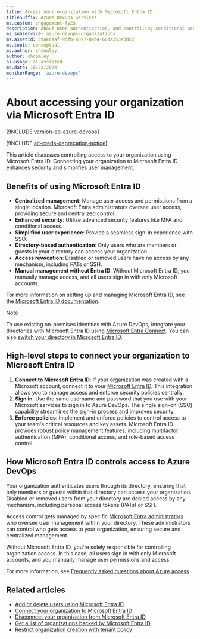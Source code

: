 ```yaml
---
title: Access your organization with Microsoft Entra ID
titleSuffix: Azure DevOps Services
ms.custom: engagement-fy23
description: About user authentication, and controlling conditional access to your organization with a Microsoft Entra tenant.
ms.subservice: azure-devops-organizations
ms.assetid: c9aecaaf-9dfb-4877-84b4-60da253e3dc2
ms.topic: conceptual
ms.author: chcomley
author: chcomley
ai-usage: ai-assisted
ms.date: 10/22/2024
monikerRange: 'azure-devops'
---
```


# About accessing your organization via Microsoft Entra ID

[!INCLUDE [version-eq-azure-devops](../../includes/version-eq-azure-devops.md)]

[!INCLUDE [alt-creds-deprecation-notice](../../includes/alt-creds-deprecation-notice.md)]

This article discusses controlling access to your organization using Microsoft Entra ID. Connecting your organization to Microsoft Entra ID enhances security and simplifies user management.

## Benefits of using Microsoft Entra ID

- **Centralized management**: Manage user access and permissions from a single location. Microsoft Entra administrators oversee user access, providing secure and centralized control.
- **Enhanced security**: Utilize advanced security features like MFA and conditional access.
- **Simplified user experience**: Provide a seamless sign-in experience with SSO.
- **Directory-based authentication**: Only users who are members or guests in your directory can access your organization.
- **Access revocation**: Disabled or removed users have no access by any mechanism, including PATs or SSH.
- **Manual management without Entra ID**: Without Microsoft Entra ID, you manually manage access, and all users sign in with only Microsoft accounts.

For more information on setting up and managing Microsoft Entra ID, see the [Microsoft Entra ID documentation](/azure/active-directory/fundamentals/active-directory-whatis).

> [!NOTE]
> To use existing on-premises identities with Azure DevOps, integrate your directories with Microsoft Entra ID using [Microsoft Entra Connect](/azure/active-directory/hybrid/whatis-hybrid-identity). You can also [switch your directory in Microsoft Entra ID](change-azure-ad-connection.md).

## High-level steps to connect your organization to Microsoft Entra ID

1. **Connect to Microsoft Entra ID**: If your organization was created with a Microsoft account, connect it to your [Microsoft Entra ID](/azure/active-directory/fundamentals/active-directory-whatis). This integration allows you to manage access and enforce security policies centrally.
2. **Sign in**: Use the same username and password that you use with your Microsoft services to sign in to Azure DevOps. The single sign-on (SSO) capability streamlines the sign-in process and improves security.
3. **Enforce policies**: Implement and enforce policies to control access to your team's critical resources and key assets. Microsoft Entra ID provides robust policy management features, including multifactor authentication (MFA), conditional access, and role-based access control.

<a name='how-azure-ad-controls-access-to-azure-devops'></a>

## How Microsoft Entra ID controls access to Azure DevOps

Your organization authenticates users through its directory, ensuring that only members or guests within that directory can access your organization. Disabled or removed users from your directory are denied access by any mechanism, including personal access tokens (PATs) or SSH.

Access control gets managed by specific [Microsoft Entra administrators](/azure/active-directory/roles/permissions-reference) who oversee user management within your directory. These administrators can control who gets access to your organization, ensuring secure and centralized management.

Without Microsoft Entra ID, you're solely responsible for controlling organization access. In this case, all users sign in with only Microsoft accounts, and you manually manage user permissions and access.

For more information, see [Frequently asked questions about Azure access](faq-azure-access.yml)

## Related articles

* [Add or delete users using Microsoft Entra ID](/azure/active-directory/fundamentals/add-users-azure-active-directory)
* [Connect your organization to Microsoft Entra ID](./connect-organization-to-azure-ad.md)
* [Disconnect your organization from Microsoft Entra ID](/azure/active-directory/add-users-azure-active-directory#delete-a-user)
* [Get a list of organizations backed by Microsoft Entra ID](get-list-of-organizations-connected-to-azure-active-directory.md)
* [Restrict organization creation with tenant policy](azure-ad-tenant-policy-restrict-org-creation.md)
